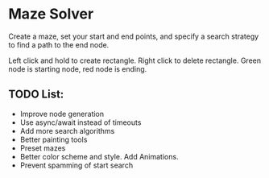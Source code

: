 # Maze Solver

Create a maze, set your start and end points, and specify a search strategy to find a path to the end node.

Left click and hold to create rectangle.
Right click to delete rectangle. 
Green node is starting node, red node is ending.

## TODO List:
* Improve node generation
* Use async/await instead of timeouts
* Add more search algorithms
* Better painting tools
* Preset mazes
* Better color scheme and style. Add Animations.
* Prevent spamming of start search
